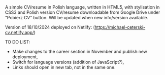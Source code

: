 A simple CV/resume in Polish language, written in HTML5, with stylisation in CSS3 and Polish version CV/resume downloadable from Google Drive under "Pobierz CV" button.
Will be updated when new info/version available.

Version of 18/10/2024 deployed on Netlify: (https://michael-ceterski-cv.netlify.app/)

TO DO LIST:
- Make changes to the career section in November and publish new deployment,
- Switch for language versions (addition of JavaScript?),
- Links should open in new tab, not in the same one.
